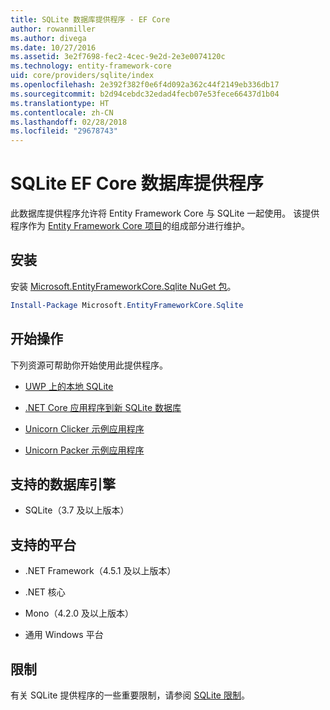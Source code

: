 ```yaml
---
title: SQLite 数据库提供程序 - EF Core
author: rowanmiller
ms.author: divega
ms.date: 10/27/2016
ms.assetid: 3e2f7698-fec2-4cec-9e2d-2e3e0074120c
ms.technology: entity-framework-core
uid: core/providers/sqlite/index
ms.openlocfilehash: 2e392f382f0e6f4d092a362c44f2149eb336db17
ms.sourcegitcommit: b2d94cebdc32edad4fecb07e53fece66437d1b04
ms.translationtype: HT
ms.contentlocale: zh-CN
ms.lasthandoff: 02/28/2018
ms.locfileid: "29678743"
---
```

# <a name="sqlite-ef-core-database-provider"></a>SQLite EF Core 数据库提供程序

此数据库提供程序允许将 Entity Framework Core 与 SQLite 一起使用。 该提供程序作为 [Entity Framework Core 项目](https://github.com/aspnet/EntityFrameworkCore)的组成部分进行维护。

## <a name="install"></a>安装

安装 [Microsoft.EntityFrameworkCore.Sqlite NuGet 包](https://www.nuget.org/packages/Microsoft.EntityFrameworkCore.Sqlite/)。

``` powershell
Install-Package Microsoft.EntityFrameworkCore.Sqlite
```

## <a name="get-started"></a>开始操作

下列资源可帮助你开始使用此提供程序。
* [UWP 上的本地 SQLite ](../../get-started/uwp/getting-started.md)

* [.NET Core 应用程序到新 SQLite 数据库](../../get-started/netcore/new-db-sqlite.md)

* [Unicorn Clicker 示例应用程序](https://github.com/rowanmiller/UnicornStore/tree/master/UnicornClicker/UWP)

* [Unicorn Packer 示例应用程序](https://github.com/rowanmiller/UnicornStore/tree/master/UnicornPacker)

## <a name="supported-database-engines"></a>支持的数据库引擎

* SQLite（3.7 及以上版本）

## <a name="supported-platforms"></a>支持的平台

* .NET Framework（4.5.1 及以上版本）

* .NET 核心

* Mono（4.2.0 及以上版本）

* 通用 Windows 平台

## <a name="limitations"></a>限制

有关 SQLite 提供程序的一些重要限制，请参阅 [SQLite 限制](limitations.md)。

